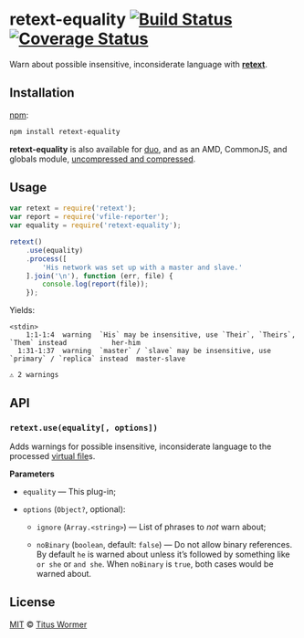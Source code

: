 # retext-equality [![Build Status][travis-badge]][travis] [![Coverage Status][coverage-badge]][coverage]

Warn about possible insensitive, inconsiderate language with
[**retext**][retext].

## Installation

[npm][npm-install]:

```bash
npm install retext-equality
```

**retext-equality** is also available for [duo][], and as an AMD, CommonJS,
and globals module, [uncompressed and compressed][releases].

## Usage

```js
var retext = require('retext');
var report = require('vfile-reporter');
var equality = require('retext-equality');

retext()
    .use(equality)
    .process([
        'His network was set up with a master and slave.'
    ].join('\n'), function (err, file) {
        console.log(report(file));
    });
```

Yields:

```text
<stdin>
    1:1-1:4  warning  `His` may be insensitive, use `Their`, `Theirs`, `Them` instead           her-him
  1:31-1:37  warning  `master` / `slave` may be insensitive, use `primary` / `replica` instead  master-slave

⚠ 2 warnings
```

## API

### `retext.use(equality[, options])`

Adds warnings for possible insensitive, inconsiderate language to the
processed [virtual file][vfile]s.

**Parameters**

*   `equality` — This plug-in;

*   `options` (`Object?`, optional):

    *   `ignore` (`Array.<string>`)
        — List of phrases to _not_ warn about;

    *   `noBinary` (`boolean`, default: `false`)
        — Do not allow binary references. By default `he` is warned
        about unless it’s followed by something like `or she` or `and she`.
        When `noBinary` is `true`, both cases would be warned about.

## License

[MIT][license] © [Titus Wormer][home]

<!-- Definitions -->

[travis-badge]: https://img.shields.io/travis/wooorm/retext-equality.svg

[travis]: https://travis-ci.org/wooorm/retext-equality

[coverage-badge]: https://img.shields.io/codecov/c/github/wooorm/retext-equality.svg

[coverage]: https://codecov.io/github/wooorm/retext-equality

[npm-install]: https://docs.npmjs.com/cli/install

[duo]: http://duojs.org/#getting-started

[releases]: https://github.com/wooorm/retext-equality/releases

[license]: LICENSE

[home]: http://wooorm.com

[retext]: https://github.com/wooorm/retext

[vfile]: https://github.com/wooorm/vfile
